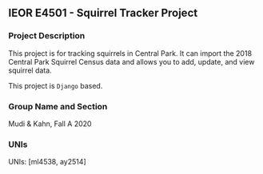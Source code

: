 ## IEOR E4501 - Squirrel Tracker Project

### Project Description
This project is for tracking squirrels in Central Park. It can import the 2018 Central Park Squirrel Census data and allows you to add, update, and view squirrel data.

This project is `Django` based.

### Group Name and Section
Mudi & Kahn, Fall A 2020

### UNIs
UNIs: [ml4538, ay2514]
